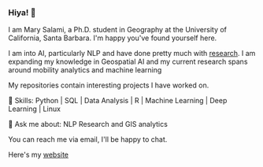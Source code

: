 ### Hiya! 👋

I am Mary Salami, a Ph.D. student in Geography at the University of California, Santa Barbara. I'm happy you've found yourself here.

I am into AI, particularly NLP and have done pretty much with [research](https://scholar.google.com/citations?hl=en&user=A5wFQmIAAAAJ). I am expanding my knowledge in Geospatial AI and my current research spans around mobility analytics and machine learning 

My repositories contain interesting projects I have worked on.

🌱 Skills: Python | SQL | Data Analysis | R | Machine Learning | Deep Learning | Linux

💬 Ask me about: NLP Research and GIS analytics

You can reach me via email, I'll be happy to chat.

Here's my [website](https://salami-mary.github.io/)


